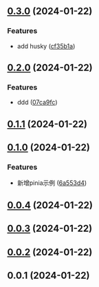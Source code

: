 

## [0.3.0](https://github.com/luoyi58624/vue3_template/compare/0.2.0...0.3.0) (2024-01-22)


### Features

* add husky ([cf35b1a](https://github.com/luoyi58624/vue3_template/commit/cf35b1a449bdba9c6157dd9340a1bcb025a2456f))

## [0.2.0](https://github.com/luoyi58624/vue3_template/compare/0.1.1...0.2.0) (2024-01-22)


### Features

* ddd ([07ca9fc](https://github.com/luoyi58624/vue3_template/commit/07ca9fcf585b1af7b0a886330d970b07feb8b164))

## [0.1.1](https://github.com/luoyi58624/vue3_template/compare/0.1.0...0.1.1) (2024-01-22)

## [0.1.0](https://github.com/luoyi58624/vue3_template/compare/0.0.4...0.1.0) (2024-01-22)


### Features

* 新增pinia示例 ([6a553d4](https://github.com/luoyi58624/vue3_template/commit/6a553d4d40a94edc3e788fd815b047c979bd9754))

## [0.0.4](https://github.com/luoyi58624/vue3_template/compare/0.0.3...0.0.4) (2024-01-22)

## [0.0.3](https://github.com/luoyi58624/vue3_template/compare/0.0.2...0.0.3) (2024-01-22)

## [0.0.2](https://github.com/luoyi58624/vue3_template/compare/0.0.1...0.0.2) (2024-01-22)

## 0.0.1 (2024-01-22)
